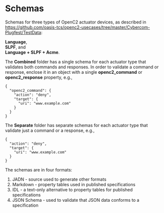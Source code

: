 # Schemas
Schemas for three types of OpenC2 actuator devices,
as described in https://github.com/oasis-tcs/openc2-usecases/tree/master/Cybercom-Plugfest/TestData:

**Language**,  
**SLPF**, and  
**Language + SLPF + Acme**.

The **Combined** folder has a single schema for each actuator type that validates both commands and responses.
In order to validate a command or response, enclose it in an object with a single **openc2_command** or
**openc2_response** property, e.g.,

```
{
  "openc2_command": {
    "action": "deny",
    "target": {
      "uri": "www.example.com"
    }
  }
}
```

The **Separate** folder has separate schemas for each actuator type that validate just a command or a response, e.g.,

```
{
  "action": "deny",
  "target": {
    "uri": "www.example.com"
  }
}
```

The schemas are in four formats:
1. JADN - source used to generate other formats
2. Markdown - property tables used in published specifications
3. IDL - a text-only alternative to property tables for published specifications
4. JSON Schema - used to validate that JSON data conforms to a specification
